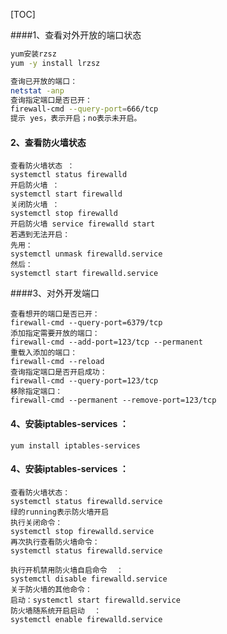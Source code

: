 [TOC]

####1、查看对外开放的端口状态

```sh
yum安装rzsz
yum -y install lrzsz

查询已开放的端口： 
netstat -anp
查询指定端口是否已开：
firewall-cmd --query-port=666/tcp
提示 yes，表示开启；no表示未开启。

```

#### 2、查看防火墙状态

```shell
查看防火墙状态 ：
systemctl status firewalld
开启防火墙 ：
systemctl start firewalld  
关闭防火墙 ：
systemctl stop firewalld
开启防火墙 service firewalld start 
若遇到无法开启：
先用：
systemctl unmask firewalld.service 
然后：
systemctl start firewalld.service
```

####3、对外开发端口

```shell
查看想开的端口是否已开：
firewall-cmd --query-port=6379/tcp
添加指定需要开放的端口：
firewall-cmd --add-port=123/tcp --permanent
重载入添加的端口：
firewall-cmd --reload
查询指定端口是否开启成功：
firewall-cmd --query-port=123/tcp
移除指定端口：
firewall-cmd --permanent --remove-port=123/tcp
```

#### 4、安装iptables-services ：

```shell
yum install iptables-services 
```

#### 4、安装iptables-services ：

```shell
查看防火墙状态：
systemctl status firewalld.service
绿的running表示防火墙开启
执行关闭命令： 
systemctl stop firewalld.service
再次执行查看防火墙命令：
systemctl status firewalld.service

执行开机禁用防火墙自启命令  ：
systemctl disable firewalld.service
关于防火墙的其他命令：
启动：systemctl start firewalld.service
防火墙随系统开启启动  ：
systemctl enable firewalld.service
```

